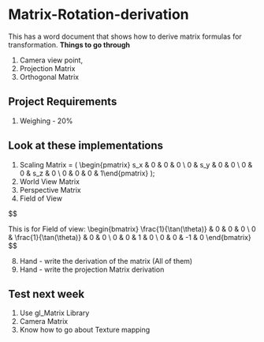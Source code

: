 # Matrix-Rotation-derivation
This has a word document that shows how to derive matrix formulas for transformation.
**Things to go through**
1. Camera view point,
2. Projection Matrix
3. Orthogonal Matrix


## Project Requirements
1. Weighing - 20%


   
## Look at these implementations
1. Scaling Matrix = (
\begin{pmatrix} s_x & 0 & 0 & 0 \\ 0 & s_y & 0 & 0 \\ 0 & 0 & s_z & 0 \\ 0 & 0 & 0 & 1\end{pmatrix}
);
4. World View Matrix
5. Perspective Matrix
6. Field of View

$$



This is for Field of view:
\begin{bmatrix}
\frac{1}{\tan(\theta)}
& 0 & 0 & 0 \\
0 & \frac{1}{\tan(\theta)} 
 & 0 & 0 \\
0 & 0 & 1 & 0 \\
0 & 0 & -1 & 0
\end{bmatrix}
$$

  
8. Hand - write the derivation of the matrix (All of them)
9. Hand - write the projection Matrix derivation


## Test next week
1. Use gl_Matrix Library
2. Camera Matrix
3. Know how to go about Texture mapping
